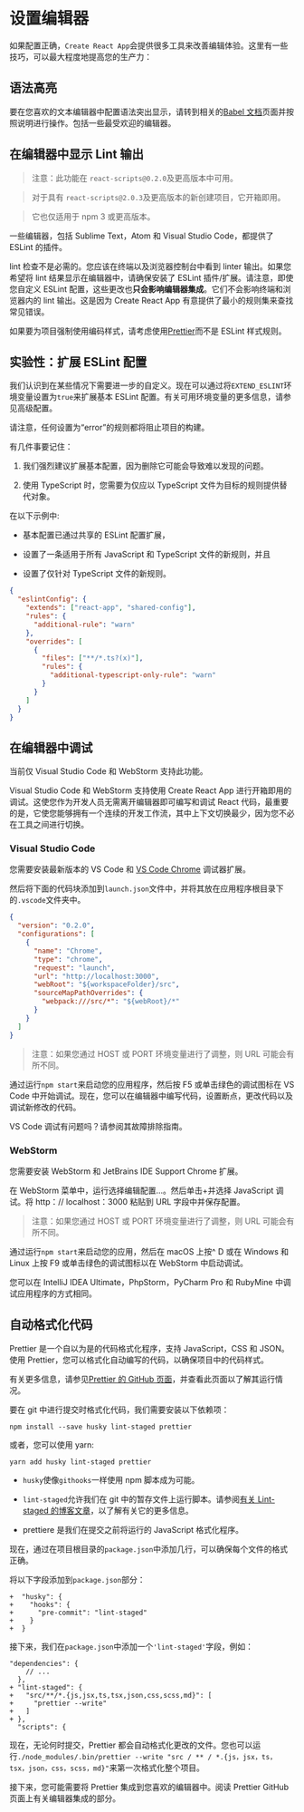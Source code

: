 # 设置编辑器

如果配置正确，`Create React App`会提供很多工具来改善编辑体验。这里有一些技巧，可以最大程度地提高您的生产力：

## 语法高亮

要在您喜欢的文本编辑器中配置语法突出显示，请转到相关的[Babel 文档](https://babeljs.io/docs/en/editors/)页面并按照说明进行操作。包括一些最受欢迎的编辑器。

## 在编辑器中显示 Lint 输出

> 注意：此功能在 `react-scripts@0.2.0`及更高版本中可用。

> 对于具有 `react-scripts@2.0.3`及更高版本的新创建项目，它开箱即用。

> 它也仅适用于 npm 3 或更高版本。

一些编辑器，包括 Sublime Text，Atom 和 Visual Studio Code，都提供了 ESLint 的插件。

lint 检查不是必需的。您应该在终端以及浏览器控制台中看到 linter 输出。如果您希望将 lint 结果显示在编辑器中，请确保安装了 ESLint 插件/扩展。请注意，即使您自定义 ESLint 配置，这些更改也**只会影响编辑器集成**。它们不会影响终端和浏览器内的 lint 输出。这是因为 Create React App 有意提供了最小的规则集来查找常见错误。

如果要为项目强制使用编码样式，请考虑使用[Prettier](https://github.com/prettier/prettier)而不是 ESLint 样式规则。

## 实验性：扩展 ESLint 配置

我们认识到在某些情况下需要进一步的自定义。现在可以通过将`EXTEND_ESLINT`环境变量设置为`true`来扩展基本 ESLint 配置。有关可用环境变量的更多信息，请参见高级配置。

请注意，任何设置为“error”的规则都将阻止项目的构建。

有几件事要记住：

1. 我们强烈建议扩展基本配置，因为删除它可能会导致难以发现的问题。

2. 使用 TypeScript 时，您需要为仅应以 TypeScript 文件为目标的规则提供替代对象。

在以下示例中:

- 基本配置已通过共享的 ESLint 配置扩展，

- 设置了一条适用于所有 JavaScript 和 TypeScript 文件的新规则，并且

- 设置了仅针对 TypeScript 文件的新规则。

```json
{
  "eslintConfig": {
    "extends": ["react-app", "shared-config"],
    "rules": {
      "additional-rule": "warn"
    },
    "overrides": [
      {
        "files": ["**/*.ts?(x)"],
        "rules": {
          "additional-typescript-only-rule": "warn"
        }
      }
    ]
  }
}
```

## 在编辑器中调试

当前仅 Visual Studio Code 和 WebStorm 支持此功能。

Visual Studio Code 和 WebStorm 支持使用 Create React App 进行开箱即用的调试。这使您作为开发人员无需离开编辑器即可编写和调试 React 代码，最重要的是，它使您能够拥有一个连续的开发工作流，其中上下文切换最少，因为您不必在工具之间进行切换。

### Visual Studio Code

您需要安装最新版本的 VS Code 和 [VS Code Chrome](https://marketplace.visualstudio.com/items?itemName=msjsdiag.debugger-for-chrome) 调试器扩展。

然后将下面的代码块添加到`launch.json`文件中，并将其放在应用程序根目录下的`.vscode`文件夹中。

```json
{
  "version": "0.2.0",
  "configurations": [
    {
      "name": "Chrome",
      "type": "chrome",
      "request": "launch",
      "url": "http://localhost:3000",
      "webRoot": "${workspaceFolder}/src",
      "sourceMapPathOverrides": {
        "webpack:///src/*": "${webRoot}/*"
      }
    }
  ]
}
```

> 注意：如果您通过 HOST 或 PORT 环境变量进行了调整，则 URL 可能会有所不同。

通过运行`npm start`来启动您的应用程序，然后按 F5 或单击绿色的调试图标在 VS Code 中开始调试。现在，您可以在编辑器中编写代码，设置断点，更改代码以及调试新修改的代码。

VS Code 调试有问题吗？请参阅其故障排除指南。

### WebStorm

您需要安装 WebStorm 和 JetBrains IDE Support Chrome 扩展。

在 WebStorm 菜单中，运行选择编辑配置...。然后单击+并选择 JavaScript 调试。将 http：// localhost：3000 粘贴到 URL 字段中并保存配置。

> 注意：如果您通过 HOST 或 PORT 环境变量进行了调整，则 URL 可能会有所不同。

通过运行`npm start`来启动您的应用，然后在 macOS 上按^ D 或在 Windows 和 Linux 上按 F9 或单击绿色的调试图标以在 WebStorm 中启动调试。

您可以在 IntelliJ IDEA Ultimate，PhpStorm，PyCharm Pro 和 RubyMine 中调试应用程序的方式相同。

## 自动格式化代码

Prettier 是一个自以为是的代码格式化程序，支持 JavaScript，CSS 和 JSON。使用 Prettier，您可以格式化自动编写的代码，以确保项目中的代码样式。

有关更多信息，请参见[Prettier 的 GitHub 页面](https://github.com/prettier/prettier)，并查看此页面以了解其运行情况。

要在 git 中进行提交时格式化代码，我们需要安装以下依赖项：

```
npm install --save husky lint-staged prettier
```

或者，您可以使用 yarn:

```
yarn add husky lint-staged prettier
```

- `husky`使像`githooks`一样使用 npm 脚本成为可能。

- `lint-staged`允许我们在 git 中的暂存文件上运行脚本。请参阅[有关 Lint-staged 的博客文章]()，以了解有关它的更多信息。

- prettiere 是我们在提交之前将运行的 JavaScript 格式化程序。

现在，通过在项目根目录的`package.json`中添加几行，可以确保每个文件的格式正确。

将以下字段添加到`package.json`部分：

```
+  "husky": {
+    "hooks": {
+      "pre-commit": "lint-staged"
+    }
+  }
```

接下来，我们在`package.json`中添加一个`'lint-staged'`字段，例如：

```
"dependencies": {
    // ...
  },
+ "lint-staged": {
+   "src/**/*.{js,jsx,ts,tsx,json,css,scss,md}": [
+     "prettier --write"
+   ]
+ },
  "scripts": {
```

现在，无论何时提交，Prettier 都会自动格式化更改的文件。您也可以运行`./node_modules/.bin/prettier --write "src / ** / *.{js，jsx，ts，tsx，json，css，scss，md}"`来第一次格式化整个项目。

接下来，您可能需要将 Prettier 集成到您喜欢的编辑器中。阅读 Prettier GitHub 页面上有关编辑器集成的部分。
